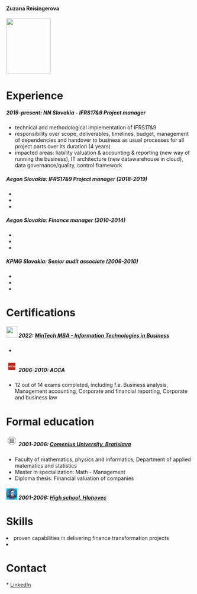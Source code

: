 <h4> Zuzana Reisingerova </h4>

<img src="https://user-images.githubusercontent.com/122103898/211145768-6a50ff48-becf-46a1-ba51-aaefd9686530.jpg" width="120" height="150">

<h1> Experience </h1>

<h5> 2019-present: NN Slovakia - IFRS17&9 Project manager </h5>
 <ul>
  <li> technical and methodological implementation of IFRS17&9 </li>
  <li> responsibility over scope, deliverables, timelines, budget, management of dependencies and handover to business as usual processes for all project parts over its duration (4 years) </li>
  <li> impacted areas: liability valuation & accounting & reporting (new way of running the business), IT architecture (new datawarehouse in cloud), data governance/quality, control framework </li>
</ul>
  
<h5> Aegon Slovakia: IFRS17&9 Project manager (2018-2019) </h5> 
 <ul>
  <li>  </li>
  <li>  </li>
  <li>  </li>
</ul>

<h5> Aegon Slovakia: Finance manager (2010-2014) </h5> 
 <ul>
  <li>  </li>
  <li>  </li>
  <li>  </li>
</ul>

<h5> KPMG Slovakia: Senior audit associate (2006-2010) </h5> 
 <ul>
  <li>  </li>
  <li>  </li>
  <li>  </li>
</ul>

<h1> Certifications </h1>

<h5> <img src="https://media.licdn.com/dms/image/C4D0BAQFzxNiJ3haXkg/company-logo_200_200/0/1589833679967?e=1681344000&v=beta&t=GhpPBLRNJCElRTkVehi_Ql9KJShxVxItM6wvRoit0F8" width="30" height="30"> 
 2022: <a href="https://github.com/zreisingerova/zreisingerova.github.io/blob/966262fff31d76efd1eb81f2521990bec7b31685/Reisingerova_MiniTechMBA_EN%20certificate.pdf">MinTech MBA - Information Technologies in Business </a> 
</h5>
 
 <ul>
  <li>  </li> 
</ul>

<h5> <img src="https://github.com/zreisingerova/zreisingerova.github.io/blob/f7641f0decb6c7878453831e36e447349ee72329/ACCA%20logo.jpeg" width="30" height="30"> 2006-2010: ACCA </h5>
 <ul>
  <li> 12 out of 14 exams completed, including f.e. Business analysis, Management accounting, Corporate and financial reporting, Corporate and business law </li> 
</ul>

<h1> Formal education </h1>

<h5> <img src="https://github.com/zreisingerova/zreisingerova.github.io/blob/6f571d99c18b726683196767ca80ef49b72ef407/UK%20logo.jpeg" width="30" height="30"> 
 2001-2006: <a href="https://fmph.uniba.sk/en/departments/department-of-applied-mathematics-and-statistics/">Comenius University, Bratislava</a>  
</h5>

 <ul>
  <li> Faculty of mathematics, physics and informatics, Department of applied matematics and statistics </li>
  <li> Master in specialization: Math - Management </li>
  <li> Diploma thesis: Financial valuation of companies </li>
</ul>

<h5> <img src="https://github.com/zreisingerova/zreisingerova.github.io/blob/3e07354e2af309157302f3004e24cbcb87e1d812/gymnazium%20logo.jpeg" width="30" height="30"> 
 2001-2006: <a href="https://gymhc.edupage.org/contact/">High school, Hlohovec</a> </h5>

<h1> Skills </h1>
<li> proven capabilities in delivering finance transformation projects </li>
<li>  </li>

<h1> Contact </h1>
* <a href="https://www.linkedin.com/in/zuzana-reisingerova-388977152/">LinkedIn</a>
